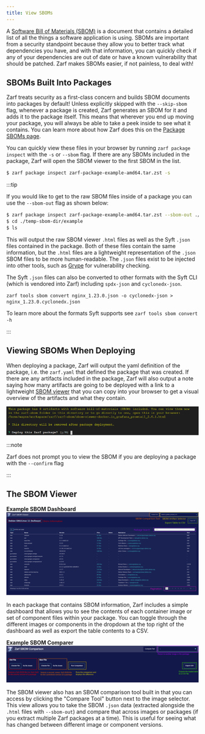 ```yaml
---
title: View SBOMs
---
```


A [Software Bill of Materials (SBOM)](https://www.linuxfoundation.org/tools/the-state-of-software-bill-of-materials-sbom-and-cybersecurity-readiness/) is a document that contains a detailed list of all the things a software application is using. SBOMs are important from a security standpoint because they allow you to better track what dependencies you have, and with that information, you can quickly check if any of your dependencies are out of date or have a known vulnerability that should be patched. Zarf makes SBOMs easier, if not painless, to deal with!

## SBOMs Built Into Packages

Zarf treats security as a first-class concern and builds SBOM documents into packages by default! Unless explicitly skipped with the `--skip-sbom` flag, whenever a package is created, Zarf generates an SBOM for it and adds it to the package itself. This means that wherever you end up moving your package, you will always be able to take a peek inside to see what it contains. You can learn more about how Zarf does this on the [Package SBOMs page](../3-create-a-zarf-package/6-package-sboms.md).

You can quickly view these files in your browser by running `zarf package inspect` with the `-s` or `--sbom` flag. If there are any SBOMs included in the package, Zarf will open the SBOM viewer to the first SBOM in the list.

``` bash
$ zarf package inspect zarf-package-example-amd64.tar.zst -s
```

:::tip

If you would like to get to the raw SBOM files inside of a package you can use the `--sbom-out` flag as shown below:

``` bash
$ zarf package inspect zarf-package-example-amd64.tar.zst --sbom-out ./temp-sbom-dir
$ cd ./temp-sbom-dir/example
$ ls
```

This will output the raw SBOM viewer `.html` files as well as the Syft `.json` files contained in the package.  Both of these files contain the same information, but the `.html` files are a lightweight representation of the `.json` SBOM files to be more human-readable.  The `.json` files exist to be injected into other tools, such as [Grype](https://github.com/anchore/grype) for vulnerability checking.

The Syft `.json` files can also be converted to other formats with the Syft CLI (which is vendored into Zarf) including `spdx-json` and `cyclonedx-json`.

```
zarf tools sbom convert nginx_1.23.0.json -o cyclonedx-json > nginx_1.23.0.cyclonedx.json
```

To learn more about the formats Syft supports see `zarf tools sbom convert -h`

:::

## Viewing SBOMs When Deploying



When deploying a package, Zarf will output the yaml definition of the package, i.e. the `zarf.yaml` that defined the package that was created. If there are any artifacts included in the package, Zarf will also output a note saying how many artifacts are going to be deployed with a link to a lightweight [SBOM viewer](#the-sbom-viewer) that you can copy into your browser to get a visual overview of the artifacts and what they contain.

![SBOM Prompt](../.images/dashboard/SBOM_prompt_example.png)

:::note

Zarf does not prompt you to view the SBOM if you are deploying a package with the `--confirm` flag

:::

## The SBOM Viewer

**Example SBOM Dashboard**
![SBOM Dashboard](../.images/dashboard/SBOM_dashboard.png)

In each package that contains SBOM information, Zarf includes a simple dashboard that allows you to see the contents of each container image or set of component files within your package. You can toggle through the different images or components in the dropdown at the top right of the dashboard as well as export the table contents to a CSV.

**Example SBOM Comparer**
![SBOM Comparer](../.images/dashboard/SBOM_compare.png)

The SBOM viewer also has an SBOM comparison tool built in that you can access by clicking the "Compare Tool" button next to the image selector.  This view allows you to take the SBOM `.json` data (extracted alongside the `.html` files with `--sbom-out`) and compare that across images or packages (if you extract multiple Zarf packages at a time).  This is useful for seeing what has changed between different image or component versions.
